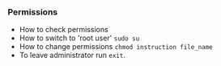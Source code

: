 ### Permissions
- How to check permissions
- How to switch to 'root user' `sudo su`
- How to change permissions `chmod instruction file_name`
- To leave administrator run `exit`.